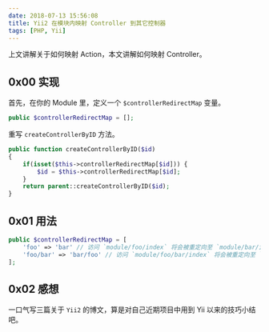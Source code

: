 ```yaml
---
date: 2018-07-13 15:56:08
title: Yii2 在模块内映射 Controller 到其它控制器
tags: [PHP, Yii]
---
```


上文讲解关于如何映射 Action，本文讲解如何映射 Controller。

## 0x00 实现

首先，在你的 Module 里，定义一个 `$controllerRedirectMap` 变量。

```php
public $controllerRedirectMap = [];
```

重写 `createControllerByID` 方法。

```php
public function createControllerByID($id)
{
    if(isset($this->controllerRedirectMap[$id])) {
        $id = $this->controllerRedirectMap[$id];
    }
    return parent::createControllerByID($id);
}
```

## 0x01 用法

```php
public $controllerRedirectMap = [
    'foo' => 'bar' // 访问 `module/foo/index` 将会被重定向至 `module/bar/index`
    'foo/bar' => 'bar/foo' // 访问 `module/foo/bar/index` 将会被重定向至 `module/bar/foo/index`
];
```

## 0x02 感想

一口气写三篇关于 `Yii2` 的博文，算是对自己近期项目中用到 Yii 以来的技巧小结吧。
